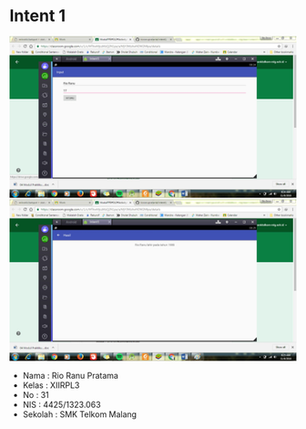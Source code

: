 # Intent 1

![Image](https://github.com/rioranupratama/intent1/blob/master/XIIRPL3%2331%23Intent%23Praktek1%231.jpg)
![Image](https://github.com/rioranupratama/intent1/blob/master/XIIRPL3%2331%23Intent%23Praktek1%232.jpg)

* Nama    : Rio Ranu Pratama
* Kelas   : XIIRPL3
* No      : 31
* NIS     : 4425/1323.063
* Sekolah : SMK Telkom Malang
